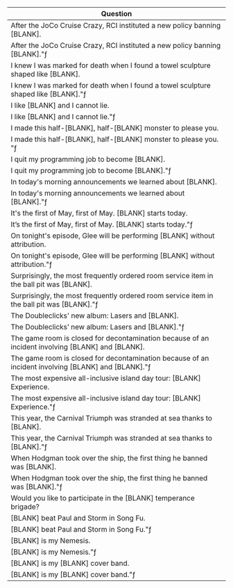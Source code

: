 Question |
--- |
After the JoCo Cruise Crazy, RCI instituted a new policy banning [BLANK]. |
After the JoCo Cruise Crazy, RCI instituted a new policy banning [BLANK]."&fnof; |
I knew I was marked for death when I found a towel sculpture shaped like [BLANK]. |
I knew I was marked for death when I found a towel sculpture shaped like [BLANK]."&fnof; |
I like [BLANK] and I cannot lie. |
I like [BLANK] and I cannot lie."&fnof; |
I made this half-[BLANK], half-[BLANK] monster to please you. |
I made this half-[BLANK], half-[BLANK] monster to please you. "&fnof; |
I quit my programming job to become [BLANK]. |
I quit my programming job to become [BLANK]."&fnof; |
In today's morning announcements we learned about [BLANK]. |
In today's morning announcements we learned about [BLANK]."&fnof; |
It's the first of May, first of May. [BLANK] starts today. |
It&rsquo;s the first of May, first of May. [BLANK] starts today."&fnof; |
On tonight's episode, Glee will be performing [BLANK] without attribution. |
On tonight's episode, Glee will be performing [BLANK] without attribution."&fnof; |
Surprisingly, the most frequently ordered room service item in the ball pit was [BLANK]. |
Surprisingly, the most frequently ordered room service item in the ball pit was [BLANK]."&fnof; |
The Doubleclicks' new album: Lasers and [BLANK]. |
The Doubleclicks&rsquo; new album: Lasers and [BLANK]."&fnof; |
The game room is closed for decontamination because of an incident involving [BLANK] and [BLANK]. |
The game room is closed for decontamination because of an incident involving [BLANK] and [BLANK]."&fnof; |
The most expensive all-inclusive island day tour: [BLANK] Experience. |
The most expensive all-inclusive island day tour: [BLANK] Experience."&fnof; |
This year, the Carnival Triumph was stranded at sea thanks to [BLANK]. |
This year, the Carnival Triumph was stranded at sea thanks to [BLANK]."&fnof; |
When Hodgman took over the ship, the first thing he banned was [BLANK]. |
When Hodgman took over the ship, the first thing he banned was [BLANK]."&fnof; |
Would you like to participate in the [BLANK] temperance brigade? |
[BLANK] beat Paul and Storm in Song Fu. |
[BLANK] beat Paul and Storm in Song Fu."&fnof; |
[BLANK] is my Nemesis. |
[BLANK] is my Nemesis."&fnof; |
[BLANK] is my [BLANK] cover band. |
[BLANK] is my [BLANK] cover band."&fnof; |
